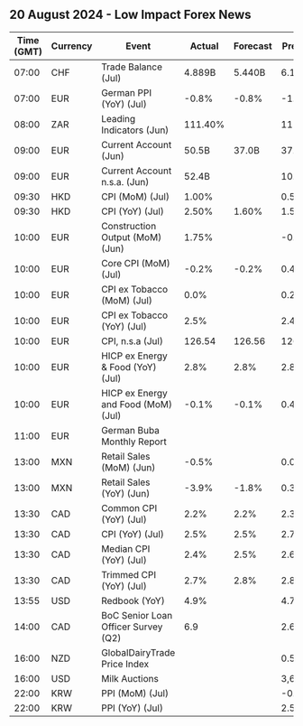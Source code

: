 ## 20 August 2024 - Low Impact Forex News

| Time (GMT) | Currency | Event | Actual | Forecast | Previous |
|------|----------|-------|--------|----------|----------|
| 07:00 | CHF | Trade Balance (Jul) | 4.889B | 5.440B | 6.117B |
| 07:00 | EUR | German PPI (YoY) (Jul) | -0.8% | -0.8% | -1.6% |
| 08:00 | ZAR | Leading Indicators (Jun) | 111.40% |  | 111.90% |
| 09:00 | EUR | Current Account (Jun) | 50.5B | 37.0B | 37.6B |
| 09:00 | EUR | Current Account n.s.a. (Jun) | 52.4B |  | 10.3B |
| 09:30 | HKD | CPI (MoM) (Jul) | 1.00% |  | 0.50% |
| 09:30 | HKD | CPI (YoY) (Jul) | 2.50% | 1.60% | 1.50% |
| 10:00 | EUR | Construction Output (MoM) (Jun) | 1.75% |  | -0.90% |
| 10:00 | EUR | Core CPI (MoM) (Jul) | -0.2% | -0.2% | 0.4% |
| 10:00 | EUR | CPI ex Tobacco (MoM) (Jul) | 0.0% |  | 0.2% |
| 10:00 | EUR | CPI ex Tobacco (YoY) (Jul) | 2.5% |  | 2.4% |
| 10:00 | EUR | CPI, n.s.a (Jul) | 126.54 | 126.56 | 126.58 |
| 10:00 | EUR | HICP ex Energy & Food (YoY) (Jul) | 2.8% | 2.8% | 2.8% |
| 10:00 | EUR | HICP ex Energy and Food (MoM) (Jul) | -0.1% | -0.1% | 0.4% |
| 11:00 | EUR | German Buba Monthly Report |  |  |  |
| 13:00 | MXN | Retail Sales (MoM) (Jun) | -0.5% |  | 0.0% |
| 13:00 | MXN | Retail Sales (YoY) (Jun) | -3.9% | -1.8% | 0.3% |
| 13:30 | CAD | Common CPI (YoY) (Jul) | 2.2% | 2.2% | 2.3% |
| 13:30 | CAD | CPI (YoY) (Jul) | 2.5% | 2.5% | 2.7% |
| 13:30 | CAD | Median CPI (YoY) (Jul) | 2.4% | 2.5% | 2.6% |
| 13:30 | CAD | Trimmed CPI (YoY) (Jul) | 2.7% | 2.8% | 2.8% |
| 13:55 | USD | Redbook (YoY) | 4.9% |  | 4.7% |
| 14:00 | CAD | BoC Senior Loan Officer Survey (Q2) | 6.9 |  | 2.6 |
| 16:00 | NZD | GlobalDairyTrade Price Index |  |  | 0.5% |
| 16:00 | USD | Milk Auctions |  |  | 3,680.0 |
| 22:00 | KRW | PPI (MoM) (Jul) |  |  | -0.1% |
| 22:00 | KRW | PPI (YoY) (Jul) |  |  | 2.5% |
